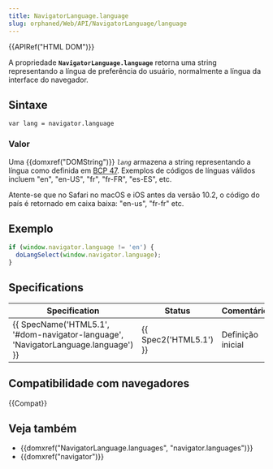 ```yaml
---
title: NavigatorLanguage.language
slug: orphaned/Web/API/NavigatorLanguage/language
---
```


{{APIRef("HTML DOM")}}

A propriedade **`NavigatorLanguage.language`** retorna uma string representando a língua de preferência do usuário, normalmente a língua da interface do navegador.

## Sintaxe

```
var lang = navigator.language
```

### Valor

Uma {{domxref("DOMString")}} _`lang`_ armazena a string representando a língua como definida em [BCP 47](http://www.ietf.org/rfc/bcp/bcp47.txt). Exemplos de códigos de línguas válidos incluem "en", "en-US", "fr", "fr-FR", "es-ES", etc.

Atente-se que no Safari no macOS e iOS antes da versão 10.2, o código do país é retornado em caixa baixa: "en-us", "fr-fr" etc.

## Exemplo

```js
if (window.navigator.language != 'en') {
  doLangSelect(window.navigator.language);
}
```

## Specifications

| Specification                                                                                                | Status                       | Comentários       |
| ------------------------------------------------------------------------------------------------------------ | ---------------------------- | ----------------- |
| {{ SpecName('HTML5.1', '#dom-navigator-language', 'NavigatorLanguage.language') }} | {{ Spec2('HTML5.1') }} | Definição inicial |

## Compatibilidade com navegadores

{{Compat}}

## Veja também

- {{domxref("NavigatorLanguage.languages", "navigator.languages")}}
- {{domxref("navigator")}}
